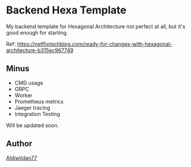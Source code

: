 # Backend Hexa Template

My backend template for Hexagonal Architecture not perfect at all, but it's good enough for starting.

Ref: https://netflixtechblog.com/ready-for-changes-with-hexagonal-architecture-b315ec967749

## Minus

- CMD usage
- GRPC
- Worker
- Prometheus metrics
- Jaeger tracing
- Integration Testing

Will be updated soon.

## Author

[Aldiwildan77](https://github.com/Aldiwildan77)
